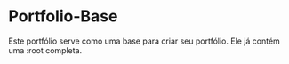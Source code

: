# Portfolio-Base
Este portfólio serve como uma base para criar seu portfólio. Ele já contém uma :root completa.
